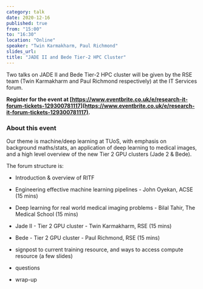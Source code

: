 ```yaml
---
category: talk
date: 2020-12-16
published: true
from: "15:00"
to: "16:30"
location: "Online"
speaker: "Twin Karmakharm, Paul Richmond"
slides_url: 
title: "JADE II and Bede Tier-2 HPC Cluster"
---
```


Two talks on JADE II and Bede Tier-2 HPC cluster will be given by the RSE team (Twin Karmakharm and Paul Richmond respectively) at the IT Services forum. 

**Register for the event at [https://www.eventbrite.co.uk/e/research-it-forum-tickets-129300781117](https://www.eventbrite.co.uk/e/research-it-forum-tickets-129300781117).**


### About this event

Our theme is machine/deep learning at TUoS, with emphasis on background maths/stats, an application of deep learning to medical images, and a high level overview of the new Tier 2 GPU clusters (Jade 2 & Bede).

The forum structure is:

* Introduction & overview of RITF

* Engineering effective machine learning pipelines - John Oyekan, ACSE (15 mins)

* Deep learning for real world medical imaging problems - Bilal Tahir, The Medical School (15 mins)

* Jade II - Tier 2 GPU cluster - Twin Karmakharm, RSE (15 mins)

* Bede - Tier 2 GPU cluster - Paul Richmond, RSE (15 mins)

* signpost to current training resource, and ways to access compute resource (a few slides)

* questions

* wrap-up


